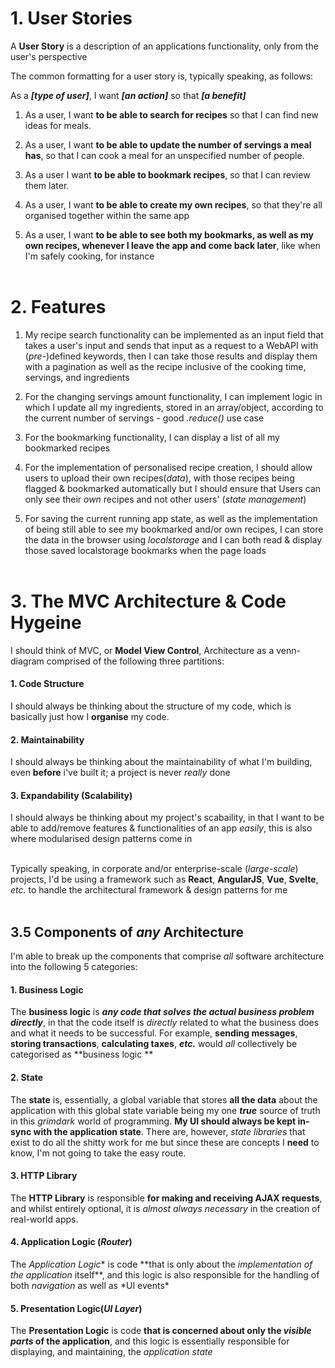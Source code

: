 # 1. User Stories

A **User Story** is a description of an applications functionality, only from the user's perspective
<br>

The common formatting for a user story is, typically speaking, as follows:
<br>

As a **_[type of user]_**, I want **_[an action]_** so that **_[a benefit]_**
<br>

1. As a user, I want **to be able to search for recipes** so that I can find new ideas for meals.<br>

2. As a user, I want **to be able to update the number of servings a meal has**, so that I can cook a meal for an unspecified number of people. <br>

3. As a user I want **to be able to bookmark recipes**, so that I can review them later.
   <br>

4. As a user, I want **to be able to create my own recipes**, so that they're all organised together within the same app

5. As a user, I want **to be able to see both my bookmarks, as well as my own recipes, whenever I leave the app and come back later**, like when I'm safely cooking, for instance
   <br>
   <br>

# 2. Features

1. My recipe search functionality can be implemented as an input field that takes a user's input and sends that input as a request to a WebAPI with (_pre-_)defined keywords, then I can take those results and display them with a pagination as well as the recipe inclusive of the cooking time, servings, and ingredients
   <br>

2. For the changing servings amount functionality, I can implement logic in which I update all my ingredients, stored in an array/object, according to the current number of servings - good _.reduce()_ use case
   <br>

3. For the bookmarking functionality, I can display a list of all my bookmarked recipes
   <br>

4. For the implementation of personalised recipe creation, I should allow users to upload their own recipes(_data_), with those recipes being flagged & bookmarked automatically but I should ensure that Users can only see their _own_ recipes and not other users' (_state management_)
   <br>

5. For saving the current running app state, as well as the implementation of being still able to see my bookmarked and/or own recipes, I can store the data in the browser using _localstorage_ and I can both read & display those saved localstorage bookmarks when the page loads
   <br>
   <br>

# 3. The MVC Architecture & Code Hygeine

I should think of MVC, or **Model View Control**, Architecture as a venn-diagram comprised of the following three partitions:

#### 1. Code Structure

I should always be thinking about the structure of my code, which is basically just how I **organise** my code.
<br>

#### 2. Maintainability

I should always be thinking about the maintainability of what I'm building, even **before** i've built it; a project is never _really_ done
<br>

#### 3. Expandability (Scalability)

I should always be thinking about my project's scabaility, in that I want to be able to add/remove features & functionalities of an app _easily_, this is also where modularised design patterns come in
<br>
<br>

Typically speaking, in corporate and/or enterprise-scale (_large-scale_) projects, I'd be using a framework such as **React**, **AngularJS**, **Vue**, **Svelte**, _etc._ to handle the architectural framework & design patterns for me
<br>
<br>

## 3.5 Components of _any_ Architecture

I'm able to break up the components that comprise _all_ software architecture into the following 5 categories:

#### 1. Business Logic

The **business logic** is **_any code that solves the actual business problem directly_**, in that the code itself is _directly_ related to what the business does and what it needs to be successful. For example, **sending messages**, **storing transactions**, **calculating taxes**, **_etc._** would _all_ collectively be categorised as **business logic **
<br>

#### 2. State

The **state** is, essentially, a global variable that stores **all the data** about the application with this global state variable being my one **_true_** source of truth in this _grimdark_ world of programming. **My UI should always be kept in-sync with the application state**. There are, however, _state libraries_ that exist to do all the shitty work for me but since these are concepts I **need** to know, I'm not going to take the easy route.
<br>

#### 3. HTTP Library

The **HTTP Library** is responsible **for making and receiving AJAX requests**, and whilst entirely optional, it is _almost always necessary_ in the creation of real-world apps.
<br>

#### 4. Application Logic (_Router_)

The *Application Logic** is code **that is only about the *implementation of the application* itself\*\*, and this logic is also responsible for the handling of both *navigation* as well as *UI events\*
<br>

#### 5. Presentation Logic(_UI Layer_)

The **Presentation Logic** is code **that is concerned about only the _visible parts_ of the application**, and this logic is essentially responsible for displaying, and maintaining, the _application state_
<br>
